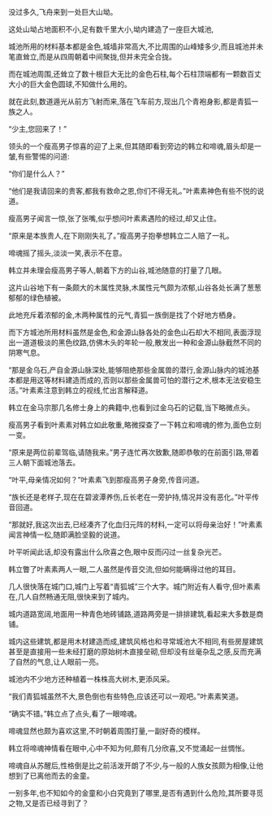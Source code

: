 
没过多久,飞舟来到一处巨大山坳。

这处山坳占地面积不小,足有数千里大小,坳内建造了一座巨大城池,

城池所用的材料基本都是金色,城墙非常高大,不比周围的山峰矮多少,而且城池并未笔直耸立,而是从四周朝着中间聚拢,但并未完全合拢。

而在城池周围,还耸立了数十根巨大无比的金色石柱,每个石柱顶端都有一颗数百丈大小的巨大金色圆球,不知做什么用的。

就在此刻,数道遁光从前方飞射而来,落在飞车前方,现出几个青袍身影,都是青狐一族之人。

“少主,您回来了！”

领头的一个瘦高男子惊喜的迎了上来,但其随即看到旁边的韩立和啼魂,眉头却是一皱,有些警惕的问道:

“你们是什么人？”

“他们是我请回来的贵客,都我有救命之恩,你们不得无礼。”叶素素神色有些不悦的说道。

瘦高男子闻言一惊,张了张嘴,似乎想问叶素素遇险的经过,却又止住。

“原来是本族贵人,在下刚刚失礼了。”瘦高男子抱拳想韩立二人赔了一礼。

啼魂摇了摇头,淡淡一笑,表示不在意。

韩立并未理会瘦高男子等人,朝着下方的山谷,城池随意的打量了几眼。

这片山谷地下有一条颇大的木属性灵脉,木属性元气颇为浓郁,山谷各处长满了葱葱郁郁的绿色植被。

此地充斥着浓郁的金,木两种属性的元气,青狐一族倒是找了个好地方栖身。

而下方城池所用材料虽然是金色,和金源山脉各处的金色山石却大不相同,表面浮现出一道道极淡的黑色纹路,仿佛木头的年轮一般,散发出一种和金源山脉截然不同的阴寒气息。

“那是金乌石,产自金源山脉深处,能够阻绝那些金属兽的潜行,金源山脉内的城池基本都是用这等材料建造而成的,否则以那些金属兽可怕的潜行之术,根本无法安稳生活。”叶素素注意到韩立的视线,忙出言解释道。

韩立在金马宗那几名修士身上的典籍中,也看到过金乌石的记载,当下略微点头。

瘦高男子看到叶素素对韩立如此敬重,略微探查了一下韩立和啼魂的修为,面色立刻一变。

“原来是两位前辈驾临,请随我来。”男子连忙再次致歉,随即恭敬的在前面引路,带着三人朝下面城池落去。

“叶平,母亲情况如何？”叶素素飞到那瘦高男子身旁,传音问道。

“族长还是老样子,现在在碧波潭养伤,丘长老在一旁护持,情况并没有恶化。”叶平传音回道。

“那就好,我这次出去,已经凑齐了化血归元阵的材料,一定可以将母亲治好！”叶素素闻言神情一松,随即满脸坚毅的说道。

叶平听闻此话,却没有露出什么欣喜之色,眼中反而闪过一丝复杂光芒。

韩立瞥了叶素素两人一眼,二人虽然是传音交流,但如何能瞒得过他的耳目。

几人很快落在城门口,城门上写着“青狐城”三个大字。城门附近有人看守,但叶素素在,几人自然畅通无阻,很快来到了城内。

城内道路宽阔,地面用一种青色地砖铺路,道路两旁是一排排建筑,看起来大多数是商铺。

城内这些建筑,都是用木材建造而成,建筑风格也和寻常城池大不相同,有些房屋建筑甚至是直接用一些未经打磨的原始树木直接垒砌,但却没有丝毫杂乱之感,反而充满了自然的气息,让人眼前一亮。

城池内不少地方还种植着一株株高大树木,更添风采。

“我们青狐城虽然不大,景色倒也有些特色,应该还可以一观吧。”叶素素笑道。

“确实不错。”韩立点了点头,看了一眼啼魂。

啼魂显然也颇为喜欢这里,不时朝着周围打量,一副好奇的模样。

韩立将啼魂神情看在眼中,心中不知为何,颇有几分欣喜,又不觉涌起一丝惆怅。

啼魂自从苏醒后,性格倒是比之前活泼开朗了不少,与一般的人族女孩颇为相像,让他想到了已离他而去的金童。

一别多年,也不知如今的金童和小白究竟到了哪里,是否有遇到什么危险,其所要寻觅之物,又是否已经寻到了？